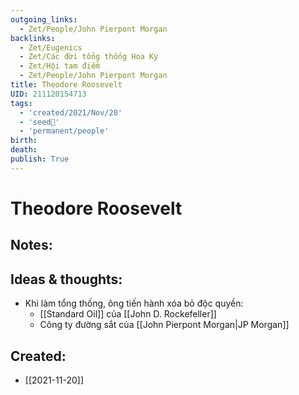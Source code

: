 ```yaml
---
outgoing_links:
  - Zet/People/John Pierpont Morgan
backlinks:
  - Zet/Eugenics
  - Zet/Các đời tổng thống Hoa Kỳ
  - Zet/Hội tam điểm
  - Zet/People/John Pierpont Morgan
title: Theodore Roosevelt
UID: 211120154713
tags:
  - 'created/2021/Nov/20'
  - 'seed🥜'
  - 'permanent/people'
birth: 
death: 
publish: True
---
```

# Theodore Roosevelt

## Notes:


## Ideas & thoughts:
- Khi làm tổng thống, ông tiến hành xóa bỏ độc quyền:
	- [[Standard Oil]] của [[John D. Rockefeller]]
	- Công ty đường sắt của [[John Pierpont Morgan|JP Morgan]]
## Created:
- [[2021-11-20]]
